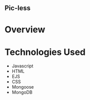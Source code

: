 ## Pic-less 

# Overview

# Technologies Used

<ul>
<li> Javascript
<li> HTML
<li> EJS
<li> CSS
<li> Mongoose
<li> MongoDB
</ul>